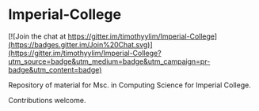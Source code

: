 # Imperial-College

[![Join the chat at https://gitter.im/timothyylim/Imperial-College](https://badges.gitter.im/Join%20Chat.svg)](https://gitter.im/timothyylim/Imperial-College?utm_source=badge&utm_medium=badge&utm_campaign=pr-badge&utm_content=badge)

Repository of material for Msc. in Computing Science for Imperial College. 

Contributions welcome.
